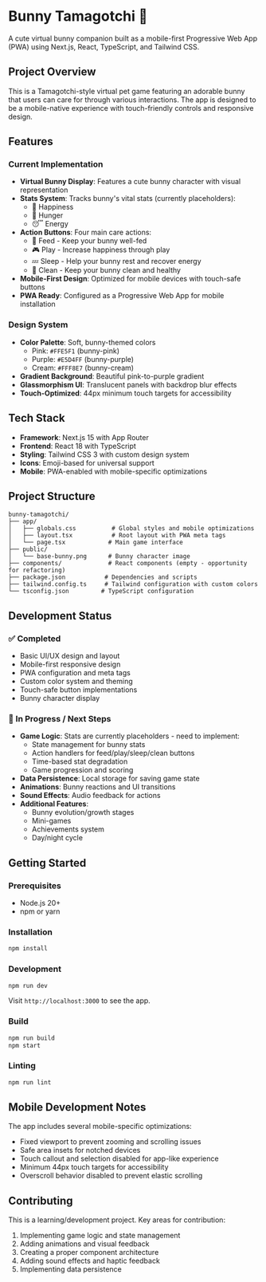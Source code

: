 
# Bunny Tamagotchi 🐰

A cute virtual bunny companion built as a mobile-first Progressive Web App (PWA) using Next.js, React, TypeScript, and Tailwind CSS.

## Project Overview

This is a Tamagotchi-style virtual pet game featuring an adorable bunny that users can care for through various interactions. The app is designed to be a mobile-native experience with touch-friendly controls and responsive design.

## Features

### Current Implementation
- **Virtual Bunny Display**: Features a cute bunny character with visual representation
- **Stats System**: Tracks bunny's vital stats (currently placeholders):
  - 💖 Happiness
  - 🍕 Hunger  
  - 😴 Energy
- **Action Buttons**: Four main care actions:
  - 🥕 Feed - Keep your bunny well-fed
  - 🎮 Play - Increase happiness through play
  - 💤 Sleep - Help your bunny rest and recover energy
  - 🧼 Clean - Keep your bunny clean and healthy
- **Mobile-First Design**: Optimized for mobile devices with touch-safe buttons
- **PWA Ready**: Configured as a Progressive Web App for mobile installation

### Design System
- **Color Palette**: Soft, bunny-themed colors
  - Pink: `#FFE5F1` (bunny-pink)
  - Purple: `#E5D4FF` (bunny-purple) 
  - Cream: `#FFF8E7` (bunny-cream)
- **Gradient Background**: Beautiful pink-to-purple gradient
- **Glassmorphism UI**: Translucent panels with backdrop blur effects
- **Touch-Optimized**: 44px minimum touch targets for accessibility

## Tech Stack

- **Framework**: Next.js 15 with App Router
- **Frontend**: React 18 with TypeScript
- **Styling**: Tailwind CSS 3 with custom design system
- **Icons**: Emoji-based for universal support
- **Mobile**: PWA-enabled with mobile-specific optimizations

## Project Structure

```
bunny-tamagotchi/
├── app/
│   ├── globals.css          # Global styles and mobile optimizations
│   ├── layout.tsx           # Root layout with PWA meta tags
│   └── page.tsx            # Main game interface
├── public/
│   └── base-bunny.png      # Bunny character image
├── components/             # React components (empty - opportunity for refactoring)
├── package.json           # Dependencies and scripts
├── tailwind.config.ts     # Tailwind configuration with custom colors
└── tsconfig.json         # TypeScript configuration
```

## Development Status

### ✅ Completed
- Basic UI/UX design and layout
- Mobile-first responsive design
- PWA configuration and meta tags
- Custom color system and theming
- Touch-safe button implementations
- Bunny character display

### 🚧 In Progress / Next Steps
- **Game Logic**: Stats are currently placeholders - need to implement:
  - State management for bunny stats
  - Action handlers for feed/play/sleep/clean buttons
  - Time-based stat degradation
  - Game progression and scoring
- **Data Persistence**: Local storage for saving game state
- **Animations**: Bunny reactions and UI transitions
- **Sound Effects**: Audio feedback for actions
- **Additional Features**: 
  - Bunny evolution/growth stages
  - Mini-games
  - Achievements system
  - Day/night cycle

## Getting Started

### Prerequisites
- Node.js 20+
- npm or yarn

### Installation
```bash
npm install
```

### Development
```bash
npm run dev
```
Visit `http://localhost:3000` to see the app.

### Build
```bash
npm run build
npm start
```

### Linting
```bash
npm run lint
```

## Mobile Development Notes

The app includes several mobile-specific optimizations:
- Fixed viewport to prevent zooming and scrolling issues
- Safe area insets for notched devices
- Touch callout and selection disabled for app-like experience
- Minimum 44px touch targets for accessibility
- Overscroll behavior disabled to prevent elastic scrolling

## Contributing

This is a learning/development project. Key areas for contribution:
1. Implementing game logic and state management
2. Adding animations and visual feedback
3. Creating a proper component architecture
4. Adding sound effects and haptic feedback
5. Implementing data persistence